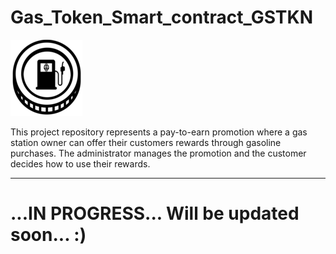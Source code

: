 # Gas_Token_Smart_contract_GSTKN

![GasToken](pictures/gas_token_pic.png)

This project repository represents a pay-to-earn promotion where a gas station owner can offer their customers rewards through gasoline purchases. The administrator manages the promotion and the customer decides how to use their rewards.

---

# ...IN PROGRESS... Will be updated soon... :)
